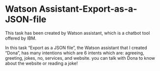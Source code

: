 # Watson Assistant-Export-as-a-JSON-file

This task has been created by Watson assistant, which is a chatbot tool offered by IBM.

In this task “Export as a JSON file”, the Watson assistant that I created “Dona”, has many intentions which are 6 intents which are: agreeing, greeting, jokes, no, services, and website. 
you can talk with Dona to know about the website or reading a joke!
